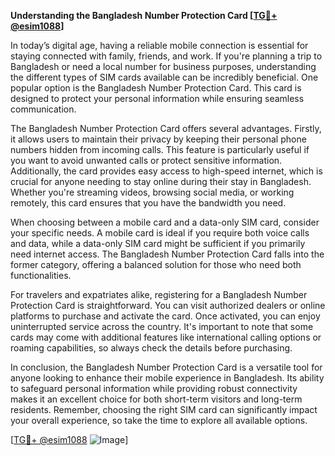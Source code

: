 **Understanding the Bangladesh Number Protection Card [[TG💪+ @esim1088](https://t.me/s/esim1088)]**

In today’s digital age, having a reliable mobile connection is essential for staying connected with family, friends, and work. If you're planning a trip to Bangladesh or need a local number for business purposes, understanding the different types of SIM cards available can be incredibly beneficial. One popular option is the Bangladesh Number Protection Card. This card is designed to protect your personal information while ensuring seamless communication.

The Bangladesh Number Protection Card offers several advantages. Firstly, it allows users to maintain their privacy by keeping their personal phone numbers hidden from incoming calls. This feature is particularly useful if you want to avoid unwanted calls or protect sensitive information. Additionally, the card provides easy access to high-speed internet, which is crucial for anyone needing to stay online during their stay in Bangladesh. Whether you're streaming videos, browsing social media, or working remotely, this card ensures that you have the bandwidth you need.

When choosing between a mobile card and a data-only SIM card, consider your specific needs. A mobile card is ideal if you require both voice calls and data, while a data-only SIM card might be sufficient if you primarily need internet access. The Bangladesh Number Protection Card falls into the former category, offering a balanced solution for those who need both functionalities.

For travelers and expatriates alike, registering for a Bangladesh Number Protection Card is straightforward. You can visit authorized dealers or online platforms to purchase and activate the card. Once activated, you can enjoy uninterrupted service across the country. It's important to note that some cards may come with additional features like international calling options or roaming capabilities, so always check the details before purchasing.

In conclusion, the Bangladesh Number Protection Card is a versatile tool for anyone looking to enhance their mobile experience in Bangladesh. Its ability to safeguard personal information while providing robust connectivity makes it an excellent choice for both short-term visitors and long-term residents. Remember, choosing the right SIM card can significantly impact your overall experience, so take the time to explore all available options. 

[[TG💪+ @esim1088](https://t.me/s/esim1088) ![Image](https://i.postimg.cc/Y0z9fWf4/image.png)]